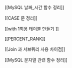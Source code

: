 

[[MySQL 날짜_시간 함수 정리]]

[[CASE 문 정리]]

[[with 1회용 테이블 만들기 ]]

[[PERCENT_RANK]]

[[Join 과 서브쿼리 사용 차이점]]

[[MySQL 문자열 관련 함수 정리]]